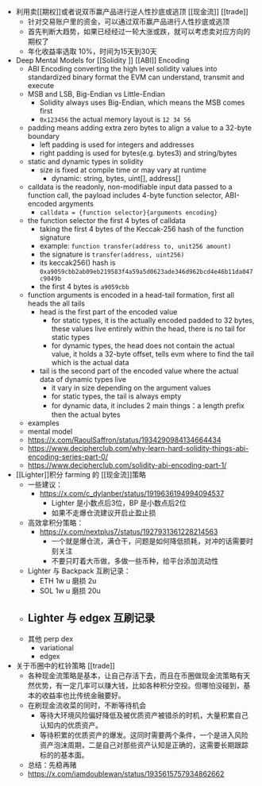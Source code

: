 - 利用卖[[期权]]或者说双币赢产品进行逆人性抄底或逃顶 [[现金流]] [[trade]]
	- 针对交易账户里的资金，可以通过双币赢产品进行人性抄底或逃顶
	- 首先判断大趋势，如果已经经过一轮大涨或跌，就可以考虑卖对应方向的期权了
	- 年化收益率选取 10%，时间为15天到30天
- Deep Mental Models for [[Solidity ]] [[ABI]] Encoding
	- ABI Encoding converting the high level solidity values into  standardized binary format the EVM can understand, transmit and execute
	- MSB and LSB, Big-Endian vs Little-Endian
		- Solidity always uses Big-Endian, which means the MSB comes first
		- `0x123456` the actual memory layout is `12 34 56`
	- padding means adding extra zero bytes to align a value to a 32-byte boundary
		- left padding is used for integers and addresses
		- right padding is used for bytes<M>(e.g. bytes3) and string/bytes
	- static and dynamic types in solidity
		- size is fixed at compile time or may vary at runtime
			- dynamic: string, bytes, uint[], address[]
	- calldata is the readonly, non-modifiable input data passed to a function call, the payload includes 4-byte function selector, ABI-encoded argyments
		- `calldata = {function selector}{arguments encoding}`
	- the function selector the first 4 bytes of calldata
		- taking the first 4 bytes of the Keccak-256 hash of the function signature
		- example: `function transfer(address to, unit256 amount)`
		- the signature is `transfer(address, uint256)`
		- its keccak256() hash is `0xa9059cbb2ab09eb219583f4a59a5d0623ade346d962bcd4e46b11da047c9049b`
		- the first 4 bytes is `a9059cbb`
	- function arguments is encoded in a head-tail formation, first all heads the all tails
		- head is the first part of the encoded value
			- for static types, it is the actually encoded padded to 32 bytes, these values live entirely within the head, there is no tail for static types
			- for dynamic types, the head does not contain the actual value, it holds a 32-byte offset, tells evm where to find the tail which is the actual data
		- tail is the second part of the encoded value where the actual data of dynamic types live
			- it vary in size depending on the argument values
			- for static types, the tail is always empty
			- for dynamic data, it includes 2 main things：a length prefix then the actual bytes
	- examples
	- mental model
	- https://x.com/RaoulSaffron/status/1934290984134664434
	- https://www.decipherclub.com/why-learn-hard-solidity-things-abi-encoding-series-part-0/
	- https://www.decipherclub.com/solidity-abi-encoding-part-1/
- [[Lighter]]积分 farming 的 [[现金流]]策略
	- 一些建议：
		- https://x.com/c_dylanber/status/1919636194994094537
			- Lighter 是小数点后3位，BP 是小数点后2位
			- 如果不走爆仓流建议开启止盈止损
	- 高效拿积分策略：
		- https://x.com/nextplus7/status/1927931361228214563
			- 一个就是爆仓流，满仓干，问题是如何降低损耗，对冲的话需要时刻关注
			- 不要只盯着大币做，多做一些币种，给平台添加流动性
	- Lighter 与 Backpack 互刷记录：
		- ETH 1w u 磨损 2u
		- SOL 1w u 磨损 20u
	- Lighter 与 edgex 互刷记录
		-
	- 其他 perp dex
		- variational
		- edgex
- 关于币圈中的杠铃策略 [[trade]]
	- 各种现金流策略是基本，让自己存活下去，而且在币圈做现金流策略有天然优势，有一定几率可以赚大钱，比如各种积分空投。但哪怕没碰到，基本的收益率也比传统金融要好。
	- 在刷现金流收菜的同时，不断等待机会
		- 等待大环境风险偏好降低及被优质资产被错杀的时机，大量积累自己认知内的优质资产。
		- 等待积累的优质资产的爆发。这同时需要两个条件，一个是进入风险资产泡沫周期，二是自己对那些资产认知是正确的，这需要长期跟踪标的的基本面。
	- 总结：先稳再赌
	- https://x.com/iamdoublewan/status/1935615757934862662